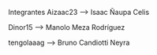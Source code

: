 Integrantes 
Aizaac23 --> Isaac Ñaupa Celis




Dinor15 --> Manolo Meza Rodríguez




tengolaaag --> Bruno Candiotti Neyra
